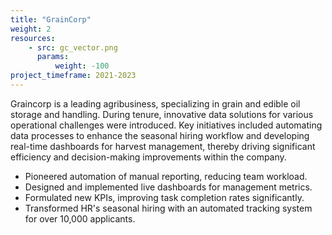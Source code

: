 ```yaml
---
title: "GrainCorp"
weight: 2
resources:
    - src: gc_vector.png
      params:
          weight: -100
project_timeframe: 2021-2023
---
```


Graincorp is a leading agribusiness, specializing in grain and edible oil storage and handling. During tenure, innovative data solutions for various operational challenges were introduced. Key initiatives included automating data processes to enhance the seasonal hiring workflow and developing real-time dashboards for harvest management, thereby driving significant efficiency and decision-making improvements within the company.

- Pioneered automation of manual reporting, reducing team workload.
- Designed and implemented live dashboards for management metrics.
- Formulated new KPIs, improving task completion rates significantly.
- Transformed HR's seasonal hiring with an automated tracking system for over 10,000 applicants.